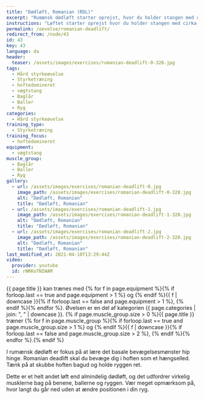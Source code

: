 ```yaml
---
title: "Dødløft, Romanian (RDL)"
excerpt: "Rumænsk dødløft starter oprejst, hvor du holder stangen med cirka skulderafstand mellem hænderne. Stå med benene i skulderbredde. Sænk stangen mod gulvet med så strakte ben som muligt og mens du holder ryggen ret. Når du ikke kan komme længere uden at kompensere i ryggen, rejser du dig igen."
instructions: "Løftet starter oprejst hvor du holder stangen med cirka skulderafstand mellem hænderne. Stå med benene i skulderbredde. Sænk stangen mod gulvet med så strakte ben som muligt og mens du holder ryggen ret. Når du ikke kan komme længere uden at kompensere i ryggen, rejser du dig igen."
permalink: /oevelse/romanian-deadlift/
redirect_from: /node/43
id: 43
key: 43
language: da
header:
  teaser: /assets/images/exercises/romanian-deadlift-0-320.jpg
tags:
  - Hård styrkeøvelse
  - Styrketræning
  - hoftedomineret
  - vægtstang
  - Baglår
  - Baller
  - Ryg
categories:
  - Hård styrkeøvelse
training_type:
  - Styrketræning
training_focus:
  - hoftedomineret
equipment:
  - vægtstang
muscle_group:
  - Baglår
  - Baller
  - Ryg
gallery:
  - url: /assets/images/exercises/romanian-deadlift-0.jpg
    image_path: /assets/images/exercises/romanian-deadlift-0-320.jpg
    alt: "Dødløft, Romanian"
    title: "Dødløft, Romanian"
  - url: /assets/images/exercises/romanian-deadlift-1.jpg
    image_path: /assets/images/exercises/romanian-deadlift-1-320.jpg
    alt: "Dødløft, Romanian"
    title: "Dødløft, Romanian"
  - url: /assets/images/exercises/romanian-deadlift-2.jpg
    image_path: /assets/images/exercises/romanian-deadlift-2-320.jpg
    alt: "Dødløft, Romanian"
    title: "Dødløft, Romanian"
last_modified_at: 2021-04-10T13:29:44Z
video:
  provider: youtube
  id: rNRKoTNIWAM
---
```


{{ page.title }} kan trænes med {% for f in page.equipment %}{% if forloop.last == true and page.equipment > 1 %} og {% endif %}{{ f | downcase  }}{% if forloop.last == false and page.equipment > 1 %}, {% endif %}{% endfor %}. Øvelsen er en del af kategorien {{ page.categories | join: ", " | downcase }}. {% if page.muscle_group.size > 0 %}{{ page.title }} træner {% for f in page.muscle_group %}{% if forloop.last == true and page.muscle_group.size > 1 %} og {% endif %}{{ f | downcase }}{% if forloop.last == false and page.muscle_group.size > 2 %}, {% endif %}{% endfor %}.{% endif %}

I rumænsk dødløft er fokus på at lære det basale bevægelsesmønster hip hinge. Romanian deadlift skal du bevæge dig i hoften som et hængselled. Tænk på at skubbe hoften bagud og holde ryggen ret.

Dette er et helt andet løft end almindelig dødløft, og det udfordrer virkelig musklerne bag på benene, ballerne og ryggen. Vær meget opmærksom på, hvor langt du går ned uden at ændre positionen i din ryg.
